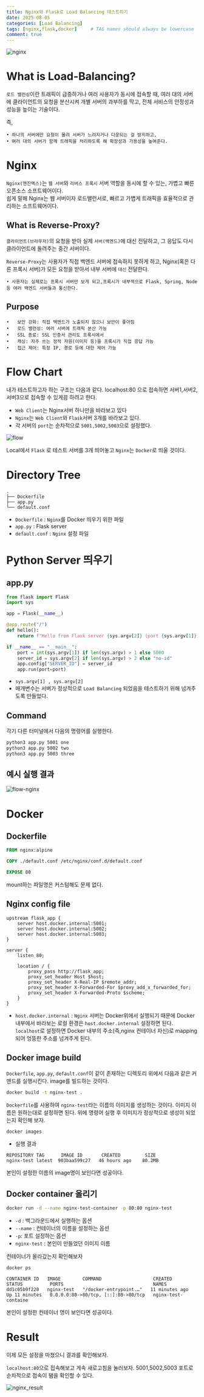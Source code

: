 ```yaml
---
title: Nginx와 Flask로 Load Balancing 테스트하기
date: 2025-08-05
categories: [Load Balancing]
tags: [nginx,flask,docker]     # TAG names should always be lowercase
comment: true
---
```


![nginx](https://encrypted-tbn0.gstatic.com/images?q=tbn:ANd9GcQ_ZH4hC5fSm5jTps_zw3mVF7eOdybvsNosQA&s)


# What is Load-Balancing?

`로드 밸런싱`이란 트래픽이 급증하거나 여러 사용자가 동시에 접속할 때,
여러 대의 서버에 클라이언트의 요청을 분산시켜
개별 서버의 과부하를 막고, 전체 서비스의 안정성과 성능을 높이는 기술이다.

즉,

	• 하나의 서버에만 요청이 몰려 서버가 느려지거나 다운되는 걸 방지하고,
	• 여러 대의 서버가 함께 트래픽을 처리하도록 해 확장성과 가용성을 높여준다.

# Nginx 
`Nginx(엔진엑스)`는 `웹 서버`와 `리버스 프록시` 서버 역할을 동시에 할 수 있는, 가볍고 빠른 오픈소스 소프트웨어이다. <br>
쉽게 말해 Nginx는 웹 서버이자 로드밸런서로, 빠르고 가볍게 트래픽을 효율적으로 관리하는 소프트웨어이다. 

## What is  Reverse-Proxy?
`클라이언트(브라우저)`의 요청을 받아 실제 `서버(백엔드)`에 대신 전달하고, 그 응답도 다시 클라이언트에 돌려주는 중간 서버이다.

`Reverse-Proxy`는 사용자가 직접 백엔드 서버에 접속하지 못하게 하고,
Nginx(혹은 다른 프록시 서버)가 모든 요청을 받아서 내부 서버에 `대신` 전달한다.

	• 사용자는 실제로는 프록시 서버만 보게 되고,프록시가 내부적으로 Flask, Spring, Node 등 여러 백엔드 서버들과 통신한다.

## Purpose

	•	보안 강화: 직접 백엔드가 노출되지 않으니 보안이 좋아짐
	•	로드 밸런싱: 여러 서버에 트래픽 분산 가능
	•	SSL 종료: SSL 인증서 관리도 프록시에서
	•	캐싱: 자주 쓰는 정적 자원(이미지 등)을 프록시가 직접 응답 가능
	•	접근 제어: 특정 IP, 경로 등에 대한 제어 가능

# Flow Chart

내가 테스트하고자 하는 구조는 다음과 같다. localhost:80 으로 접속하면 서버1,서버2,서버3으로 접속할 수 있게끔 하려고 한다. 
* `Web Client`는 Nginx서버 하나만을 바라보고 있다
*  `Nginx`는 `Web Client`와 `Flask`서버 3개를 바라보고 있다.
* 각 서버의 `port`는 순차적으로 `5001,5002,5003`으로 설정했다.
  
![flow](assets/img/nginx_flow.png)

Local에서 `Flask` 로 테스트 서버를 3개 띄어놓고 `Nginx`는 `Docker`로 띄울 것이다.

# Directory Tree
```
.
├── Dockerfile
├── app.py
└── default.conf
```

* `Dockerfile` : `Nginx`를 Docker 띄우기 위한 파일
* `app.py` : Flask server
* `default.conf` : `Nginx` 설정 파일
# Python Server 띄우기
## app.py

```python
from flask import Flask
import sys

app = Flask(__name__)

@app.route("/")
def hello():
    return f"Hello from Flask server {sys.argv[2]} (port {sys.argv[1]})"

if __name__ == "__main__":
    port = int(sys.argv[1]) if len(sys.argv) > 1 else 5000
    server_id = sys.argv[2] if len(sys.argv) > 2 else "no-id"
    app.config["SERVER_ID"] = server_id
    app.run(port=port)
```
* `sys.argv[1] , sys.argv[2]`
* 매개변수는 서버가 정상적으로 `Load Balancing` 되었음을 테스트하기 위해 넘겨주도록 만들었다.
## Command 
각기 다른 터미널에서 다음의 명령어를 실행한다. 
```bash
python3 app.py 5001 one 
python3 app.py 5002 two
python3 app.py 5003 three
```

## 예시 실행 결과

![flow-nginx](assets/img/nginx_flask.png)

# Docker 

## Dockerfile
```Dockerfile 
FROM nginx:alpine

COPY ./default.conf /etc/nginx/conf.d/default.conf

EXPOSE 80
```
mount하는 파일명은 커스텀해도 문제 없다.

## Nginx config file

```
upstream flask_app {
    server host.docker.internal:5001;
    server host.docker.internal:5002;
    server host.docker.internal:5003;
}

server {
    listen 80;

    location / {
        proxy_pass http://flask_app;
        proxy_set_header Host $host;
        proxy_set_header X-Real-IP $remote_addr;
        proxy_set_header X-Forwarded-For $proxy_add_x_forwarded_for;
        proxy_set_header X-Forwarded-Proto $scheme;
    }
}
```

* `host.docker.internal` : `Nginx` 서버는 Docker위에서 실행되기 때문에 Docker 내부에서 바라보는 로컬 환경은 `host.docker.internal` 설정하면 된다. `localhost`로 설정하면 Docker 내부의 주소(즉,nginx 컨테이너 자신)로 mapping되어 엉뚱한 주소를 넘겨주게 된다.


## Docker image build
`Dockerfile`, `app.py`, `default.conf`이 같이 존재하는 디렉토리 위에서 다음과 같은 커맨드를 실행시킨다. image를 빌드하는 것이다.
```bash
docker build -t nginx-test .
```
`Dockerfile`를 사용하여 `nginx-test`라는 이름의 이미지를 생성하는 것이다. 이미지 이름은 원하는대로 설정하면 된다.
위에 명령어 실행 후 이미지가 정상적으로 생성이 되었는지 확인해 보자.
```bash
docker images
```
* 실행 결과
```
REPOSITORY TAG      IMAGE ID       CREATED         SIZE
nginx-test latest  903baa599c27   46 hours ago    80.2MB
```
본인이 설정한 이름의 image명이 보인다면 성공이다. 

## Docker container 올리기

```bash
docker run -d --name nginx-test-container -p 80:80 nginx-test
```

* `-d` : 백그라운드에서 실행하는 옵션
* `--name` : 컨테이너의 이름을 설정하는 옵션
* `-p`: 포트 설정하는 옵션
* `nginx-test` : 본인이 만들었던 이미지 이름

컨테이너가 올라갔는지 확인해보자
```bash
docker ps
```

```
CONTAINER ID   IMAGE        COMMAND                   CREATED          STATUS          PORTS                                 NAMES
dd1c05b9f220   nginx-test   "/docker-entrypoint.…"   11 minutes ago   Up 11 minutes   0.0.0.0:80->80/tcp, [::]:80->80/tcp   nginx-test-containe
```
본인이 설정한 컨테이너 명이 보인다면 성공이다.

# Result

이제 모든 설정을 마쳤으니 결과를 확인해보자.

`localhost:80`으로 접속해보고 게속 새로고침을 눌러보자.
5001,5002,5003 포트로 순차적으로 접속이 됌을 확인할 수 있다.

![nginx_result](assets/img/niginx_result.png)



